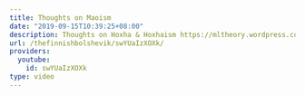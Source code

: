 ```yaml
---
title: Thoughts on Maoism
date: "2019-09-15T10:39:25+08:00"
description: Thoughts on Hoxha & Hoxhaism https://mltheory.wordpress.com/2017/07/14/thoughts-on-hoxha-hoxhaism/
url: /thefinnishbolshevik/swYUaIzXOXk/
providers:
  youtube:
    id: swYUaIzXOXk
type: video
---
```

